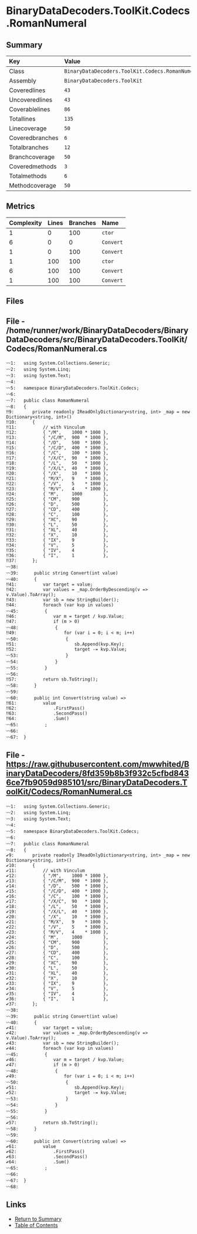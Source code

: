 ﻿# BinaryDataDecoders.ToolKit.Codecs.RomanNumeral

## Summary

| Key             | Value                                            |
| :-------------- | :----------------------------------------------- |
| Class           | `BinaryDataDecoders.ToolKit.Codecs.RomanNumeral` |
| Assembly        | `BinaryDataDecoders.ToolKit`                     |
| Coveredlines    | `43`                                             |
| Uncoveredlines  | `43`                                             |
| Coverablelines  | `86`                                             |
| Totallines      | `135`                                            |
| Linecoverage    | `50`                                             |
| Coveredbranches | `6`                                              |
| Totalbranches   | `12`                                             |
| Branchcoverage  | `50`                                             |
| Coveredmethods  | `3`                                              |
| Totalmethods    | `6`                                              |
| Methodcoverage  | `50`                                             |

## Metrics

| Complexity | Lines | Branches | Name      |
| :--------- | :---- | :------- | :-------- |
| 1          | 0     | 100      | `ctor`    |
| 6          | 0     | 0        | `Convert` |
| 1          | 0     | 100      | `Convert` |
| 1          | 100   | 100      | `ctor`    |
| 6          | 100   | 100      | `Convert` |
| 1          | 100   | 100      | `Convert` |

## Files

## File - /home/runner/work/BinaryDataDecoders/BinaryDataDecoders/src/BinaryDataDecoders.ToolKit/Codecs/RomanNumeral.cs

```CSharp
〰1:   using System.Collections.Generic;
〰2:   using System.Linq;
〰3:   using System.Text;
〰4:   
〰5:   namespace BinaryDataDecoders.ToolKit.Codecs;
〰6:   
〰7:   public class RomanNumeral
〰8:   {
‼9:       private readonly IReadOnlyDictionary<string, int> _map = new Dictionary<string, int>()
‼10:      {
‼11:          // with Vinculum
‼12:          { "/M",    1000 * 1000 },
‼13:          { "/C/M",  900  * 1000 },
‼14:          { "/D",    500  * 1000 },
‼15:          { "/C/D",  400  * 1000 },
‼16:          { "/C",    100  * 1000 },
‼17:          { "/X/C",  90   * 1000 },
‼18:          { "/L",    50   * 1000 },
‼19:          { "/X/L",  40   * 1000 },
‼20:          { "/X",    10   * 1000 },
‼21:          { "M/X",   9    * 1000 },
‼22:          { "/V",    5    * 1000 },
‼23:          { "M/V",   4    * 1000 },
‼24:          { "M",     1000        },
‼25:          { "CM",    900         },
‼26:          { "D",     500         },
‼27:          { "CD",    400         },
‼28:          { "C",     100         },
‼29:          { "XC",    90          },
‼30:          { "L",     50          },
‼31:          { "XL",    40          },
‼32:          { "X",     10          },
‼33:          { "IX",    9           },
‼34:          { "V",     5           },
‼35:          { "IV",    4           },
‼36:          { "I",     1           },
‼37:      };
〰38:  
〰39:      public string Convert(int value)
〰40:      {
‼41:          var target = value;
‼42:          var values = _map.OrderByDescending(v => v.Value).ToArray();
‼43:          var sb = new StringBuilder();
‼44:          foreach (var kvp in values)
〰45:          {
‼46:              var m = target / kvp.Value;
‼47:              if (m > 0)
〰48:              {
‼49:                  for (var i = 0; i < m; i++)
〰50:                  {
‼51:                      sb.Append(kvp.Key);
‼52:                      target -= kvp.Value;
〰53:                  }
〰54:              }
〰55:          }
〰56:  
‼57:          return sb.ToString();
〰58:      }
〰59:  
〰60:      public int Convert(string value) =>
‼61:          value
‼62:              .FirstPass()
‼63:              .SecondPass()
‼64:              .Sum()
〰65:          ;
〰66:  
〰67:  }
```

## File - https://raw.githubusercontent.com/mwwhited/BinaryDataDecoders/8fd359b8b3f932c5cfbd8436ce7fb9059d985101/src/BinaryDataDecoders.ToolKit/Codecs/RomanNumeral.cs

```CSharp
〰1:   using System.Collections.Generic;
〰2:   using System.Linq;
〰3:   using System.Text;
〰4:   
〰5:   namespace BinaryDataDecoders.ToolKit.Codecs;
〰6:   
〰7:   public class RomanNumeral
〰8:   {
✔9:       private readonly IReadOnlyDictionary<string, int> _map = new Dictionary<string, int>()
✔10:      {
✔11:          // with Vinculum
✔12:          { "/M",    1000 * 1000 },
✔13:          { "/C/M",  900  * 1000 },
✔14:          { "/D",    500  * 1000 },
✔15:          { "/C/D",  400  * 1000 },
✔16:          { "/C",    100  * 1000 },
✔17:          { "/X/C",  90   * 1000 },
✔18:          { "/L",    50   * 1000 },
✔19:          { "/X/L",  40   * 1000 },
✔20:          { "/X",    10   * 1000 },
✔21:          { "M/X",   9    * 1000 },
✔22:          { "/V",    5    * 1000 },
✔23:          { "M/V",   4    * 1000 },
✔24:          { "M",     1000        },
✔25:          { "CM",    900         },
✔26:          { "D",     500         },
✔27:          { "CD",    400         },
✔28:          { "C",     100         },
✔29:          { "XC",    90          },
✔30:          { "L",     50          },
✔31:          { "XL",    40          },
✔32:          { "X",     10          },
✔33:          { "IX",    9           },
✔34:          { "V",     5           },
✔35:          { "IV",    4           },
✔36:          { "I",     1           },
✔37:      };
〰38:  
〰39:      public string Convert(int value)
〰40:      {
✔41:          var target = value;
✔42:          var values = _map.OrderByDescending(v => v.Value).ToArray();
✔43:          var sb = new StringBuilder();
✔44:          foreach (var kvp in values)
〰45:          {
✔46:              var m = target / kvp.Value;
✔47:              if (m > 0)
〰48:              {
✔49:                  for (var i = 0; i < m; i++)
〰50:                  {
✔51:                      sb.Append(kvp.Key);
✔52:                      target -= kvp.Value;
〰53:                  }
〰54:              }
〰55:          }
〰56:  
✔57:          return sb.ToString();
〰58:      }
〰59:  
〰60:      public int Convert(string value) =>
✔61:          value
✔62:              .FirstPass()
✔63:              .SecondPass()
✔64:              .Sum()
〰65:          ;
〰66:  
〰67:  }
〰68:  
```

## Links

* [Return to Summary](Summary.md)
* [Table of Contents](../TOC.md)

